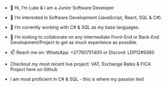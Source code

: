 - 👋 Hi, I’m Luke & I am a Junior Software Developer
- 👀 I’m interested in Software Development (JavaScript, React, SQL & C#).
- 🌱 I’m currently working with C# & SQL as my base languages.
- 💞️ I’m looking to collaborate on any intermediate Front-End or Back-End Development/Project to get as much experience as possible.
- 📫 Reach me on: WhatsApp: +27760751400 or Discord: LDP12#9380

- Checkout my most recent live project: VAT, Exchange Rates & FICA Project here on Github
- I am most proficient in C# & SQL - this is where my passion lies!
